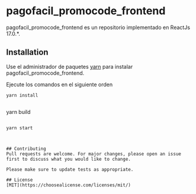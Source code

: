 # pagofacil_promocode_frontend

pagofacil_promocode_frontend es un repositorio implementado en ReactJs 17.0.*.

## Installation

Use el administrador de paquetes  [yarn](https://yarnpkg.com/getting-started/install) para instalar pagofacil_promocode_frontend.


Ejecute los comandos en el siguiente orden
```bash
yarn install
```
```

```
yarn build
```
```

```
yarn start
```
```


## Contributing
Pull requests are welcome. For major changes, please open an issue first to discuss what you would like to change.

Please make sure to update tests as appropriate.

## License
[MIT](https://choosealicense.com/licenses/mit/)
